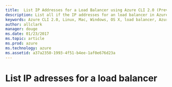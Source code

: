 ```yaml
---
title:  List IP Addresses for a Load Balancer using Azure CLI 2.0 (Preview)
description: List all if the IP addresses for an load balancer in Azure using Azure CLI 2.0 (Preview)
keywords: Azure CLI 2.0, Linux, Mac, Windows, OS X, load balancer, Azure, IP address, virtual network
author: allclark
manager: douge
ms.date: 01/23/2017
ms.topic: article
ms.prod: azure
ms.technology: azure
ms.assetid: a37a2350-1993-4f51-b4ee-1af0e676d23a
---
```


# List IP adresses for a load balancer